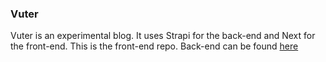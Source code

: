 ### Vuter

Vuter is an experimental blog. It uses Strapi for the back-end and Next for the front-end. This is the front-end repo. Back-end can be found [here](https://github.com/herbievine/vuter-api)
